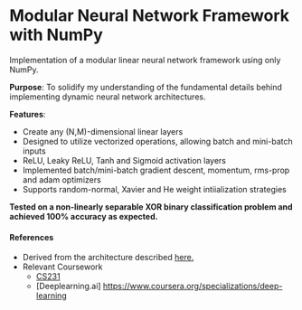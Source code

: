 # Modular Neural Network Framework with NumPy
Implementation of a modular linear neural network framework using only NumPy.

**Purpose**: To solidify my understanding of the fundamental details behind implementing dynamic neural network architectures.

**Features**: 
<ul>
    <li>Create any (N,M)-dimensional linear layers</li>
    <li>Designed to utilize vectorized operations, allowing batch and mini-batch inputs</li>
    <li>ReLU, Leaky ReLU, Tanh and Sigmoid activation layers </li>
    <li>Implemented batch/mini-batch gradient descent, momentum, rms-prop and adam optimizers</li>
    <li>Supports random-normal, Xavier and He weight intiialization strategies </li>
</ul>

**Tested on a non-linearly separable XOR binary classification problem and achieved 100% accuracy as expected.**

#### References
- Derived from the architecture described [here.](https://medium.com/towards-artificial-intelligence/nothing-but-numpy-understanding-creating-neural-networks-with-computational-graphs-from-scratch-6299901091b0)
- Relevant Coursework
  - [CS231](http://cs231n.stanford.edu/)
  - [Deeplearning.ai] https://www.coursera.org/specializations/deep-learning
